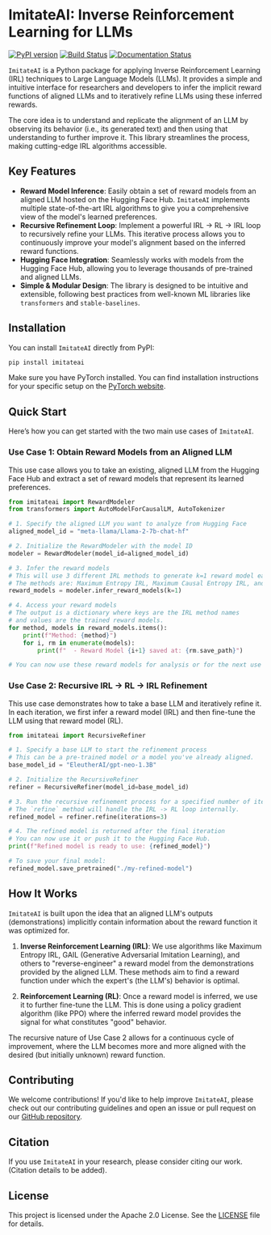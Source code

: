 # ImitateAI: Inverse Reinforcement Learning for LLMs

[![PyPI version](https://badge.fury.io/py/rewardinfer.svg)](https://badge.fury.io/py/rewardinfer)
[![Build Status](https://travis-ci.org/your-username/rewardinfer.svg?branch=master)](https://travis-ci.org/your-username/rewardinfer)
[![Documentation Status](https://readthedocs.org/projects/rewardinfer/badge/?version=latest)](https://rewardinfer.readthedocs.io/en/latest/?badge=latest)

`ImitateAI` is a Python package for applying Inverse Reinforcement Learning (IRL) techniques to Large Language Models (LLMs). It provides a simple and intuitive interface for researchers and developers to infer the implicit reward functions of aligned LLMs and to iteratively refine LLMs using these inferred rewards.

The core idea is to understand and replicate the alignment of an LLM by observing its behavior (i.e., its generated text) and then using that understanding to further improve it. This library streamlines the process, making cutting-edge IRL algorithms accessible.

## Key Features

*   **Reward Model Inference**: Easily obtain a set of reward models from an aligned LLM hosted on the Hugging Face Hub. `ImitateAI` implements multiple state-of-the-art IRL algorithms to give you a comprehensive view of the model's learned preferences.
*   **Recursive Refinement Loop**: Implement a powerful IRL -> RL -> IRL loop to recursively refine your LLMs. This iterative process allows you to continuously improve your model's alignment based on the inferred reward functions.
*   **Hugging Face Integration**: Seamlessly works with models from the Hugging Face Hub, allowing you to leverage thousands of pre-trained and aligned LLMs.
*   **Simple & Modular Design**: The library is designed to be intuitive and extensible, following best practices from well-known ML libraries like `transformers` and `stable-baselines`.

## Installation

You can install `ImitateAI` directly from PyPI:

```bash
pip install imitateai
```

Make sure you have PyTorch installed. You can find installation instructions for your specific setup on the [PyTorch website](https://pytorch.org/).

## Quick Start

Here’s how you can get started with the two main use cases of `ImitateAI`.

### Use Case 1: Obtain Reward Models from an Aligned LLM

This use case allows you to take an existing, aligned LLM from the Hugging Face Hub and extract a set of reward models that represent its learned preferences.

```python
from imitateai import RewardModeler
from transformers import AutoModelForCausalLM, AutoTokenizer

# 1. Specify the aligned LLM you want to analyze from Hugging Face
aligned_model_id = "meta-llama/Llama-2-7b-chat-hf"

# 2. Initialize the RewardModeler with the model ID
modeler = RewardModeler(model_id=aligned_model_id)

# 3. Infer the reward models
# This will use 3 different IRL methods to generate k=1 reward model each by default.
# The methods are: Maximum Entropy IRL, Maximum Causal Entropy IRL, and GAIL.
reward_models = modeler.infer_reward_models(k=1)

# 4. Access your reward models
# The output is a dictionary where keys are the IRL method names
# and values are the trained reward models.
for method, models in reward_models.items():
    print(f"Method: {method}")
    for i, rm in enumerate(models):
        print(f"  - Reward Model {i+1} saved at: {rm.save_path}")

# You can now use these reward models for analysis or for the next use case.
```

### Use Case 2: Recursive IRL -> RL -> IRL Refinement

This use case demonstrates how to take a base LLM and iteratively refine it. In each iteration, we first infer a reward model (IRL) and then fine-tune the LLM using that reward model (RL).

```python
from imitateai import RecursiveRefiner

# 1. Specify a base LLM to start the refinement process
# This can be a pre-trained model or a model you've already aligned.
base_model_id = "EleutherAI/gpt-neo-1.3B"

# 2. Initialize the RecursiveRefiner
refiner = RecursiveRefiner(model_id=base_model_id)

# 3. Run the recursive refinement process for a specified number of iterations
# The `refine` method will handle the IRL -> RL loop internally.
refined_model = refiner.refine(iterations=3)

# 4. The refined model is returned after the final iteration
# You can now use it or push it to the Hugging Face Hub.
print(f"Refined model is ready to use: {refined_model}")

# To save your final model:
refined_model.save_pretrained("./my-refined-model")
```

## How It Works

`ImitateAI` is built upon the idea that an aligned LLM's outputs (demonstrations) implicitly contain information about the reward function it was optimized for.

1.  **Inverse Reinforcement Learning (IRL)**: We use algorithms like Maximum Entropy IRL, GAIL (Generative Adversarial Imitation Learning), and others to "reverse-engineer" a reward model from the demonstrations provided by the aligned LLM. These methods aim to find a reward function under which the expert's (the LLM's) behavior is optimal.

2.  **Reinforcement Learning (RL)**: Once a reward model is inferred, we use it to further fine-tune the LLM. This is done using a policy gradient algorithm (like PPO) where the inferred reward model provides the signal for what constitutes "good" behavior.

The recursive nature of Use Case 2 allows for a continuous cycle of improvement, where the LLM becomes more and more aligned with the desired (but initially unknown) reward function.

## Contributing

We welcome contributions! If you'd like to help improve `ImitateAI`, please check out our contributing guidelines and open an issue or pull request on our [GitHub repository](https://github.com/your-username/rewardinfer).

## Citation

If you use `ImitateAI` in your research, please consider citing our work. (Citation details to be added).

## License

This project is licensed under the Apache 2.0 License. See the [LICENSE](LICENSE) file for details.